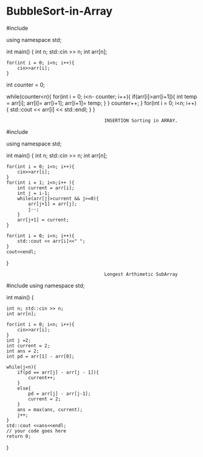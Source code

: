 # BubbleSort-in-Array

#include <iostream>

using namespace std;


int main() {
    int n; std::cin >> n;
    int arr[n];
    
    for(int i = 0; i<n; i++){
        cin>>arr[i];
    }
int counter = 0;
	
while(counter<n){
    for(int i = 0; i<n- counter; i++){
        if(arr[i]>arr[i+1]){
            int temp = arr[i];
            arr[i]= arr[i+1];
            arr[i+1]= temp;
        }
    }
    counter++;
}
	for(int i = 0; i<n; i++){
        std::cout << arr[i] << std::endl;
    }
}

                                        INSERTION Sorting in ARRAY.
                                        
                                        
 #include <iostream>

using namespace std;
    
int main() {
    int n; std::cin >> n;
    int arr[n];
    
    for(int i = 0; i<n; i++){
        cin>>arr[i];
    }
    for(int i = 1; i<n;i++ ){
        int current = arr[i];
        int j = i-1;
        while(arr[j]>current && j>=0){
            arr[j+1] = arr[j];
            j--;
        }
        arr[j+1] = current;
    }
     
    for(int i = 0; i<n; i++){
        std::cout << arr[i]<<" ";
    }
    cout<<endl;
}

                                        
                                
                                        Longest Arthimetic SubArray 
               
#include <iostream>
using namespace std;

int main() {
    
    int n; std::cin >> n;
    int arr[n];
    
    for(int i = 0; i<n; i++){
        cin>>arr[i];
    }
    int j =2;
    int current = 2;
    int ans = 2;
    int pd = arr[1] - arr[0];
    
    while(j<n){
        if(pd == arr[j] - arr[j - 1]){
            current++;
        }
        else{
            pd = arr[j] - arr[j-1];
            current = 2;
        }
        ans = max(ans, current);
        j++;
    }
    std::cout <<ans<<endl;
	// your code goes here
	return 0;
}

